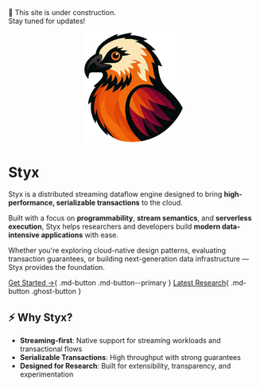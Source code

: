 <div class="under-construction">
  🚧 This site is under construction.<br>Stay tuned for updates!
</div>
<p align="center">
  <a href="index.md">
    <img src="/assets/styx-logo.webp" alt="Styx Logo" width="200" />
  </a>
</p>

# Styx

Styx is a distributed streaming dataflow engine designed to bring **high-performance, serializable transactions** to the cloud.

Built with a focus on **programmability**, **stream semantics**, and **serverless execution**, Styx helps researchers and developers build **modern data-intensive applications** with ease.

Whether you're exploring cloud-native design patterns, evaluating transaction guarantees, or building next-generation data infrastructure — Styx provides the foundation.

[Get Started →](styx-docs/quickstart.md){ .md-button .md-button--primary } [Latest Research](publications.md){ .md-button .ghost-button }

## ⚡️ Why Styx?

- **Streaming-first**: Native support for streaming workloads and transactional flows
- **Serializable Transactions**: High throughput with strong guarantees
- **Designed for Research**: Built for extensibility, transparency, and experimentation

